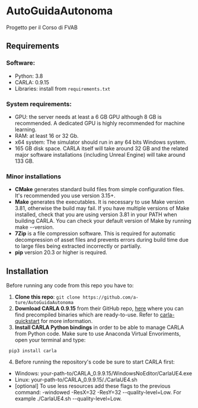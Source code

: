 # AutoGuidaAutonoma
Progetto per il Corso di FVAB



## Requirements

### Software: 
- Python: 3.8
- CARLA: 0.9.15
- Libraries: install from `requirements.txt`


### System requirements: 
- GPU: the server needs at least a 6 GB GPU although 8 GB is recommended. A dedicated GPU is highly recommended for machine learning.
- RAM: at least 16 or 32 Gb.
- x64 system: The simulator should run in any 64 bits Windows system.
- 165 GB disk space. CARLA itself will take around 32 GB and the related major software installations (including Unreal Engine) will take around 133 GB.

### Minor installations
- **CMake** generates standard build files from simple configuration files. It's recommended you use version 3.15+.
- **Make** generates the executables. It is necessary to use Make version 3.81, otherwise the build may fail. If you have multiple versions of Make installed, check that you are using version 3.81 in your PATH when building CARLA. You can check your default version of Make by running make --version.
- **7Zip** is a file compression software. This is required for automatic decompression of asset files and prevents errors during build time due to large files being extracted incorrectly or partially.
-  **pip** version 20.3 or higher is required.

## Installation

Before running any code from this repo you have to:
1. **Clone this repo**: `git clone https://github.com/a-ture/AutoGuidaAutonoma`
2. **Download CARLA 0.9.15** from their GitHub repo, [here](https://github.com/carla-simulator/carla/releases/tag/0.9.15/) 
   where you can find precompiled binaries which are ready-to-use. Refer to [carla-quickstart](https://carla.readthedocs.io/en/latest/start_quickstart/)
   for more information.
3. **Install CARLA Python bindings** in order to be able to manage CARLA from Python code. Make sure to use Anaconda Virtual Envoriments, open your terminal and type:
```
 pip3 install carla
```

4. Before running the repository's code be sure to start CARLA first:
- Windows: your-path-to/CARLA_0.9.9.15/WindowsNoEditor/CarlaUE4.exe
- Linux: your-path-to/CARLA_0.9.9.15/./CarlaUE4.sh
- [optional] To use less resources add these flags to the previous command: -windowed -ResX=32 -ResY=32 --quality-level=Low. For example ./CarlaUE4.sh --quality-level=Low.



   


